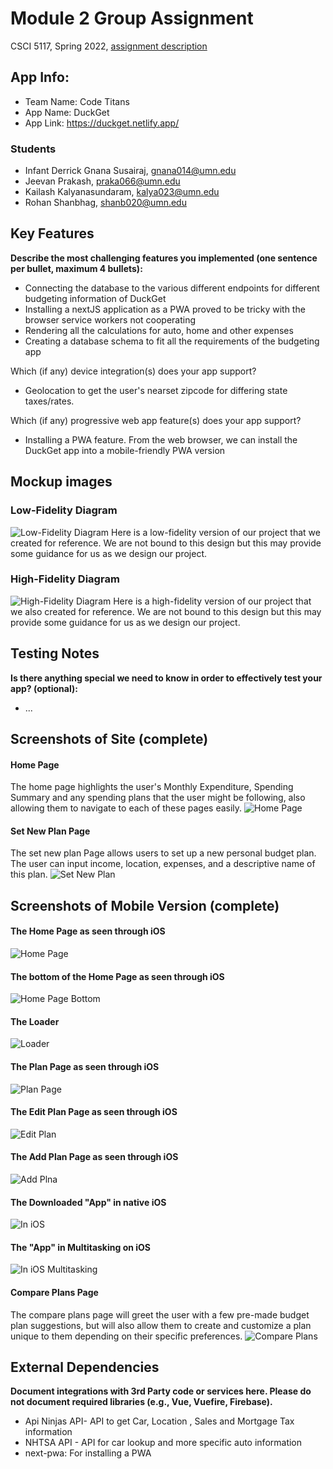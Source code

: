 # Module 2 Group Assignment

CSCI 5117, Spring 2022, [assignment description](https://canvas.umn.edu/courses/355584/pages/project-2)

## App Info:

* Team Name: Code Titans
* App Name: DuckGet
* App Link: <https://duckget.netlify.app/>

### Students

* Infant Derrick Gnana Susairaj, gnana014@umn.edu
* Jeevan Prakash, praka066@umn.edu 
* Kailash Kalyanasundaram, kalya023@umn.edu
* Rohan Shanbhag, shanb020@umn.edu

## Key Features

**Describe the most challenging features you implemented
(one sentence per bullet, maximum 4 bullets):**

* Connecting the database to the various different endpoints for different budgeting information of DuckGet
* Installing a nextJS application as a PWA proved to be tricky with the browser service workers not cooperating
* Rendering all the calculations for auto, home and other expenses
* Creating a database schema to fit all the requirements of the budgeting app

Which (if any) device integration(s) does your app support?

* Geolocation to get the user's nearset zipcode for differing state taxes/rates.

Which (if any) progressive web app feature(s) does your app support?

* Installing a PWA feature. From the web browser, we can install the DuckGet app into a mobile-friendly PWA version



## Mockup images

### Low-Fidelity Diagram
![Low-Fidelity Diagram](mockups/low-fidelity.png)
Here is a low-fidelity version of our project that we created for reference. We are not bound to this design but this may provide some guidance for us as we design our project.

### High-Fidelity Diagram
![High-Fidelity Diagram](mockups/high-fidelity.png)
Here is a high-fidelity version of our project that we also created for reference. We are not bound to this design but this may provide some guidance for us as we design our project.

## Testing Notes

**Is there anything special we need to know in order to effectively test your app? (optional):**

* ...



## Screenshots of Site (complete)

#### Home Page
The home page highlights the user's Monthly Expenditure, Spending Summary and any spending plans that the user might be following, also allowing them to navigate to each of these pages easily.
![Home Page](mockups/HomePage.jpg)

#### Set New Plan Page
The set new plan Page allows users to set up a new personal budget plan. The user can input income, location, expenses, and a descriptive name of this plan.
![Set New Plan](mockups/SetNewPlan.jpg)

## Screenshots of Mobile Version (complete)

#### The Home Page as seen through iOS
![Home Page](ss/mobile1.jpeg)
#### The bottom of the Home Page as seen through iOS
![Home Page Bottom](ss/mobile2.jpeg)
#### The Loader
![Loader](ss/mobile3.jpeg)
#### The Plan Page as seen through iOS
![Plan Page](ss/mobile4.jpeg)
#### The Edit Plan Page as seen through iOS
![Edit Plan](ss/mobile5.jpeg)
#### The Add Plan Page as seen through iOS
![Add Plna](ss/mobile6.jpeg)
#### The Downloaded "App" in native iOS
![In iOS](ss/mobile9.jpeg)
#### The "App" in Multitasking on iOS
![In iOS Multitasking](ss/mobile8.jpge)

#### Compare Plans Page
The compare plans page will greet the user with a few pre-made budget plan suggestions, but will also allow them to create and customize a plan unique to them depending on their specific preferences.
![Compare Plans](mockups/ComparePlans.jpg)


## External Dependencies

**Document integrations with 3rd Party code or services here.
Please do not document required libraries (e.g., Vue, Vuefire, Firebase).**

* Api Ninjas API- API to get Car, Location , Sales and Mortgage Tax information
* NHTSA API - API for car lookup and more specific auto information
* next-pwa: For installing a PWA
